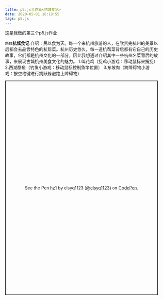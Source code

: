 ```yaml
---
title: p5.js大作业<杭城食记>
date: 2020-05-01 18:18:55
tags: p5.js
---
```

这是我做的第三个p5.js作业

`题目`**杭城食记**
介绍：民以食为天。每一个来杭州旅游的人，在欣赏完杭州的美景以后都会去品尝特色的杭帮菜。杭州历史悠久，每一道杭帮菜背后都有它自己的历史故事，它们都是杭州文化的一部分。因此我想通过介绍其中一些杭州名菜背后的故事，来展现古城杭州美食文化的魅力。
1.叫花鸡（捉鸡小游戏：移动鼠标来捕捉）
2.西湖醋鱼（钓鱼小游戏：移动鼠标控制鱼竿位置）
3.东坡肉（跨障碍物小游戏：按空格键进行跳跃躲避路上障碍物）

<p class="codepen" data-height="707" data-theme-id="light" data-default-tab="result" data-user="elsyq1123" data-slug-hash="eYpyMGg" style="height: 707px; box-sizing: border-box; display: flex; align-items: center; justify-content: center; border: 2px solid; margin: 1em 0; padding: 1em;" data-pen-title="hz1">
  <span>See the Pen <a href="https://codepen.io/elsyq1123/pen/eYpyMGg">
  hz1</a> by elsyq1123 (<a href="https://codepen.io/elsyq1123">@elsyq1123</a>)
  on <a href="https://codepen.io">CodePen</a>.</span>
</p>
<script async src="https://static.codepen.io/assets/embed/ei.js"></script>